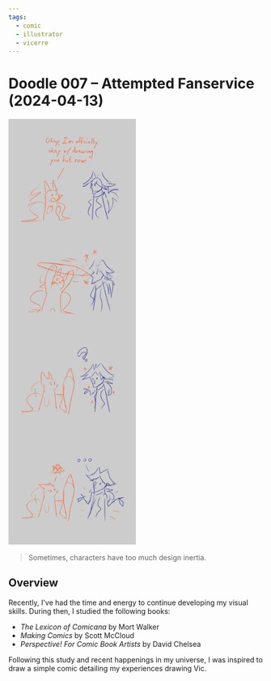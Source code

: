 ```yaml
---
tags:
  - comic
  - illustrator
  - vicerre
---
```


# Doodle 007 – Attempted Fanservice (2024-04-13)

<img src="assets/2024-04-13_image-149.png" style="width: 50%;">

> Sometimes, characters have too much design inertia.

## Overview

Recently, I've had the time and energy to continue developing my visual skills. During then, I studied the following books:

- _The Lexicon of Comicana_ by Mort Walker
- _Making Comics_ by Scott McCloud
- _Perspective! For Comic Book Artists_ by David Chelsea

Following this study and recent happenings in my universe, I was inspired to draw a simple comic detailing my experiences drawing Vic.
